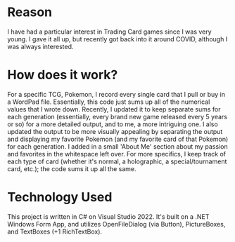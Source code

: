 # Reason
I have had a particular interest in Trading Card games since I was very young. I gave it all up, but recently got back into it around COVID, although I was always interested. 

# How does it work?
For a specific TCG, Pokemon, I record every single card that I pull or buy in a WordPad file. Essentially, this code just sums up all of the numerical values that I wrote down. 
Recently, I updated it to keep separate sums for each generation (essentially, every brand new game released every 5 years or so) for a more detailed output, and to me, a more intriguing one. 
I also updated the output to be more visually appealing by separating the output and displaying my favorite Pokemon (and my favorite card of that Pokemon) for each generation. I added in a small
'About Me' section about my passion and favorites in the whitespace left over. 
For more specifics, I keep track of each type of card (whether it's normal, a holographic, a special/tournament card, etc.); the code sums it up all the same. 

# Technology Used
This project is written in C# on Visual Studio 2022. It's built on a .NET Windows Form App, and utilizes OpenFileDialog (via Button), PictureBoxes, and TextBoxes (+1 RichTextBox). 

